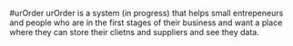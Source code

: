 #urOrder
urOrder is a system (in progress) that helps small entrepeneurs and people who are in the first stages of their business and want a place where they can store their clietns and suppliers and see they data.